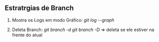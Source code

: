 ## Estratrgias de Branch

1. Mostra os Logs em modo Gráfico:
   _git log --graph_

2. Deleta Branch:
   _git branch -d_
   _git branch -D_ => deleta se ele estiver na frente do atual